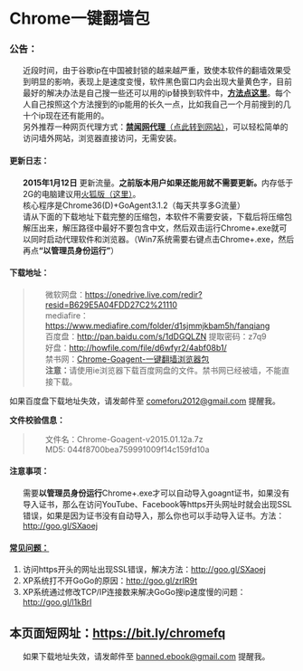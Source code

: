 <div class="markdown-body">
<h1>Chrome一键翻墙包 </h1> 
<h3>公告：</h3>
<ul class="task-list">
	<li>近段时间，由于谷歌ip在中国被封锁的越来越严重，致使本软件的翻墙效果受到明显的影响，表现上是速度变慢，软件黑色窗口内会出现大量黄色字，目前最好的解决办法是自己搜一些还可以用的ip替换到软件中，<strong><a href="https://github.com/comeforu2012/truth/wiki/%E6%90%9Cip%E6%95%99%E7%A8%8B">方法点这里</a></strong>。每个人自己按照这个方法搜到的ip能用的长久一点，比如我自己一个月前搜到的几十个ip现在还有能用的。</li>
	<li>另外推荐一种网页代理方式：<a href="https://pipes.yahoo.com/pipes/pipe.run?_id=51ba298b5d6db69cef1e7d0a376c7542"><strong>禁闻网代理</strong>（点此转到网站）</a>，可以轻松简单的访问墙外网站，浏览器直接访问，无需安装。</li>
</ul>
<h4>更新日志：</h4>
<ul class="task-list">
	<li><strong>2015年1月12日</strong> 更新流量。<strong>之前版本用户如果还能用就不需要更新。</strong>内存低于2G的电脑建议用<a href="https://github.com/bannedbook/fanqiang/wiki/firefox">火狐版（这里）</a>。</li>
	<li>核心程序是Chrome36(D)+GoAgent3.1.2（每天共享多G流量）</li>
	<li>请从下面的下载地址下载完整的压缩包，本软件不需要安装，下载后将压缩包解压出来，解压路径中最好不要包含中文，然后双击运行Chrome+.exe就可以同时启动代理软件和浏览器。（Win7系统需要右键点击Chrome+.exe，然后再点<strong>“以管理员身份运行”</strong>）</li>
</ul>
<h4>下载地址：</h4>
<blockquote>
<ul class="task-list">
        <li>微软网盘：<a href="https://onedrive.live.com/redir?resid=B629E5A04FDD27C2%21110" target="_blank">https://onedrive.live.com/redir?resid=B629E5A04FDD27C2%21110</a>
        <li>mediafire：<a href="https://www.mediafire.com/folder/d1sjmmjkbam5h/fanqiang" target="_blank">https://www.mediafire.com/folder/d1sjmmjkbam5h/fanqiang</a>
	<li>百度盘：<a href="http://pan.baidu.com/s/1dDGQLZN">http://pan.baidu.com/s/1dDGQLZN</a> 提取密码：z7q9</li>
	<li>好盘：<a href="http://howfile.com/file/d6wfyr2/4abf08b1/">http://howfile.com/file/d6wfyr2/4abf08b1/</a></li>
	<li>禁书网：<a href="http://www.bannedbook.org/forum23/topic4509.html">Chrome-Goagent-一键翻墙浏览器包</a></li>
	<li><strong>注意：</strong>请使用ie浏览器下载百度网盘的文件。禁书网已经被墙，不能直接下载。</li>

</ul>
</blockquote>
如果百度盘下载地址失效，请发邮件至 <a href="mailto:comeforu2012@gmail.com">comeforu2012@gmail.com</a> 提醒我。

<strong>文件校验信息：</strong>
<blockquote>
<ul class="task-list">
	<li>文件名：Chrome-Goagent-v2015.01.12a.7z</li>
	<li>MD5: 044f8700bea759991009f14c159fd10a</li>
</ul>
</blockquote>
<h4>注意事项：</h4>
<ul class="task-list">
	<li>需要<strong>以管理员身份运行</strong>Chrome+.exe才可以自动导入goagnt证书，如果没有导入证书，那么在访问YouTube、Facebook等https开头网址时就会出现SSL错误，如果是因为证书没有自动导入，那么你也可以手动导入证书。方法：<a href="http://goo.gl/SXaoej">http://goo.gl/SXaoej</a></li>
</ul>
<h4><a href="https://github.com/comeforu2012/FQ_FAQ/wiki">常见问题：</a></h4>
<ol class="task-list">
	<li>访问https开头的网址出现SSL错误，解决方法：<a href="http://goo.gl/SXaoej">http://goo.gl/SXaoej</a></li>
	<li>XP系统打不开GoGo的原因：<a href="http://goo.gl/zrIR9t">http://goo.gl/zrIR9t</a></li>
	<li>XP系统通过修改TCP/IP连接数来解决GoGo搜ip速度慢的问题：<a href="http://goo.gl/l1kBrl">http://goo.gl/l1kBrl</a></li>
</ol>
<h2>本页面短网址：<a href="https://bit.ly/chromefq">https://bit.ly/chromefq</a></h2>
</div>
<div id="wiki-footer" class="gollum-markdown-content boxed-group">
<div class="boxed-group-inner wiki-auxiliary-content  markdown-body">
<ul class="task-list">
	<li>如果下载地址失效，请发邮件至 <a href="mailto:banned.ebook@gmail.com">banned.ebook@gmail.com</a> 提醒我。</li>
</ul>
</div>
</div>